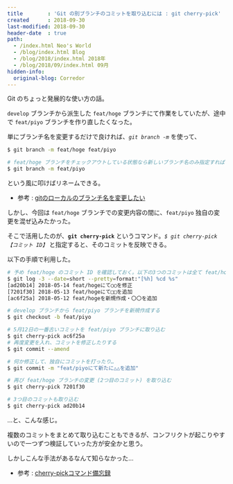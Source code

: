```yaml
---
title        : 'Git の別ブランチのコミットを取り込むには : git cherry-pick'
created      : 2018-09-30
last-modified: 2018-09-30
header-date  : true
path:
  - /index.html Neo's World
  - /blog/index.html Blog
  - /blog/2018/index.html 2018年
  - /blog/2018/09/index.html 09月
hidden-info:
  original-blog: Corredor
---
```


Git のちょっと発展的な使い方の話。

`develop` ブランチから派生した `feat/hoge` ブランチにて作業をしていたが、途中で `feat/piyo` ブランチを作り直したくなった。

単にブランチ名を変更するだけで良ければ、*`git branch -m`* を使って、

```bash
$ git branch -m feat/hoge feat/piyo

# feat/hoge ブランチをチェックアウトしている状態なら新しいブランチ名のみ指定すれば OK
$ git branch -m feat/piyo
```

という風に叩けばリネームできる。

- 参考 : [gitのローカルのブランチ名を変更したい](https://qiita.com/suin/items/96c110b218d919168d64)

しかし、今回は `feat/hoge` ブランチでの変更内容の間に、`feat/piyo` 独自の変更を混ぜ込みたかった。

そこで活用したのが、**`git cherry-pick`** というコマンド。*`$ git cherry-pick 【コミット ID】`* と指定すると、そのコミットを反映できる。

以下の手順で利用した。

```bash
# 予め feat/hoge のコミット ID を確認しておく。以下の3つのコミットは全て feat/hoge でのコミットとする
$ git log -3 --date=short --pretty=format:"[%h] %cd %s"
[ad20b14] 2018-05-14 feat/hogeにて◯◯を修正
[7201f30] 2018-05-13 feat/hogeにて□□を追加
[ac6f25a] 2018-05-12 feat/hogeを新規作成・〇〇を追加

# develop ブランチから feat/piyo ブランチを新規作成する
$ git checkout -b feat/piyo

# 5月12日の一番古いコミットを feat/piyo ブランチに取り込む
$ git cherry-pick ac6f25a
# 再度変更を入れ、コミットを修正したりする
$ git commit --amend

# 何か修正して、独自にコミットを打ったり…
$ git commit -m "feat/piyoにて新たに△△を追加"

# 再び feat/hoge ブランチの変更 (2つ目のコミット) を取り込む
$ git cherry-pick 7201f30

# 3つ目のコミットも取り込む
$ git cherry-pick ad20b14
```

…と、こんな感じ。

複数のコミットをまとめて取り込むこともできるが、コンフリクトが起こりやすいので一つずつ検証していった方が安全かと思う。

しかしこんな手法があるなんて知らなかった…

- 参考 : [cherry-pickコマンド備忘録](https://qiita.com/ta__ho/items/8204a22a53b02ee0817e)
